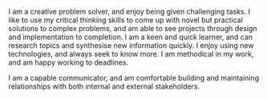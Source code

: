 I am a creative problem solver, and enjoy being given challenging tasks. I like to use my critical thinking skills to come up with novel but practical solutions to complex problems, and am able to see projects through design and implementation to completion. I am a keen and quick learner, and can research topics and synthesise new information quickly. I enjoy using new technologies, and always seek to know more. I am methodical in my work, and am happy working to deadlines.

I am a capable communicator, and am comfortable building and maintaining relationships with both internal and external stakeholders.
